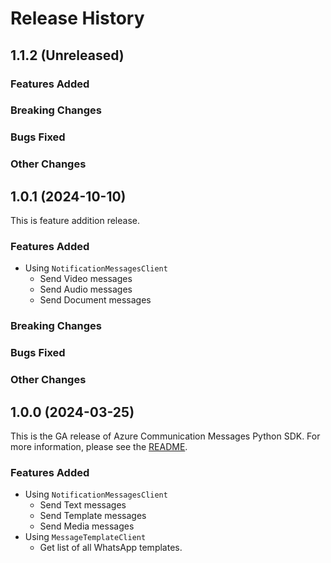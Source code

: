 # Release History
## 1.1.2 (Unreleased)

### Features Added

### Breaking Changes

### Bugs Fixed

### Other Changes

## 1.0.1 (2024-10-10)
This is feature addition release.

### Features Added
- Using `NotificationMessagesClient`
  - Send Video messages
  - Send Audio messages
  - Send Document messages

### Breaking Changes

### Bugs Fixed

### Other Changes

## 1.0.0 (2024-03-25)

This is the GA release of Azure Communication Messages Python SDK. For more information, please see the [README][read_me].

### Features Added
- Using `NotificationMessagesClient`
  - Send Text messages
  - Send Template messages
  - Send Media messages
- Using `MessageTemplateClient`
  - Get list of all WhatsApp templates.

<!-- LINKS -->
[read_me]: https://github.com/Azure/azure-sdk-for-python/blob/main/sdk/communication/azure-communication-messages/README.md

